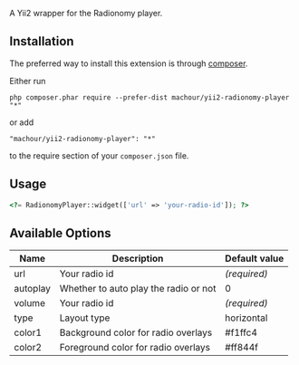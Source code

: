 A Yii2 wrapper for the Radionomy player.

Installation
------------

The preferred way to install this extension is through [composer](http://getcomposer.org/download/).

Either run

```
php composer.phar require --prefer-dist machour/yii2-radionomy-player "*"
```

or add

```
"machour/yii2-radionomy-player": "*"
```

to the require section of your `composer.json` file.


Usage
-----

```php
<?= RadionomyPlayer::widget(['url' => 'your-radio-id']); ?>
```

Available Options
-----------------

| Name  | Description | Default value |
|---|---|---|
| url  | Your radio id | *(required)* |
| autoplay  | Whether to auto play the radio or not | 0 |
| volume  | Your radio id | *(required)* |
| type  | Layout type | horizontal |
| color1  | Background color for radio overlays | #f1ffc4 |
| color2  | Foreground color for radio overlays | #ff844f |
